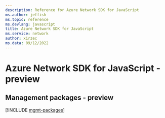 ```yaml
---
description: Reference for Azure Network SDK for JavaScript
ms.author: jeffish
ms.topic: reference
ms.devlang: javascript
title: Azure Network SDK for JavaScript
ms.service: network
author: xirzec
ms.data: 09/12/2022
---
```

# Azure Network SDK for JavaScript - preview

## Management packages - preview
[!INCLUDE [mgmt-packages](network-mgmt-index.md)]